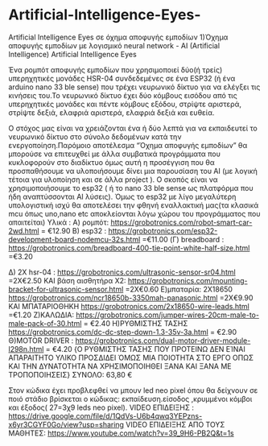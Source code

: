 # Artificial-Intelligence-Eyes-
Artificial Intelligence Eyes σε όχημα αποφυγής εμποδίων
1)Όχημα αποφυγής εμποδίων με λογισμικό neural network - AI (Artificial Intelligence)
Artificial Intelligence Eyes

Ένα ρομπότ αποφυγής εμποδίων που χρησιμοποιεί δύο(ή τρείς) υπερηχητικές μονάδες  HSR-04 συνδεδεμένες σε ένα ESP32 (ή ένα arduino nano 33 ble sense) που τρέχει  νευρωνικό δίκτυο για να ελέγξει τις κινήσεις του.Το νευρωνικό δίκτυο έχει δύο κόμβους εισόδου από τις υπερηχητικές μονάδες και πέντε κόμβους εξόδου, στρίψτε αριστερά, στρίψτε δεξιά, ελαφριά αριστερά, ελαφριά δεξιά και  ευθεία.

Ο στόχος μας είναι να χρειάζονται ένα ή δύο λεπτά για να εκπαιδευτεί το νευρωνικό δίκτυο στο σύνολο δεδομένων κατά την ενεργοποίηση.Παρόμοιο αποτέλεσμα “Όχημα αποφυγής εμποδίων” θα μπορούσε να επιτευχθεί με άλλα συμβατικά προγράμματα που κυκλοφορούν στο διαδίκτυο όμως αυτή η προσέγγιση που θα προσπαθήσουμε να υλοποιήσουμε δίνει μια παρουσίαση του AI (με λογική τέτοια για υλοποίηση και σε άλλα project ).
Ο σκοπός είναι να χρησιμοποιήσουμε το esp32 ( ή το nano 33 ble sense ως πλατφόρμα που ήδη αναπτύσσονται AI λύσεις). Όμως το esp32 με λίγο μεγαλύτερη υπολογιστική ισχύ θα αποτελέσει την φθηνή εναλλακτική μας(τα κλασικά mcu όπως uno,nano etc αποκλείονται λόγω χώρου του προγράμματος που απαιτείται)
Υλικά : 
Α) ρομπότ: https://grobotronics.com/robot-smart-car-2wd.html  = €12.90
Β)  esp32 : https://grobotronics.com/esp32-development-board-nodemcu-32s.html =€11.00
(Γ) breadboard : https://grobotronics.com/breadboard-400-tie-point-white-half-size.html =€3.20
 
Δ) 2Χ hsr-04 : https://grobotronics.com/ultrasonic-sensor-sr04.html  =2Χ€2.50  ΚΑΙ βάση αισθητήρα Χ2: https://grobotronics.com/mounting-bracket-for-ultrasonic-sensor.html =2Χ€0.60
Ε)μπαταρία: 2Χ18650 https://grobotronics.com/ncr18650b-3350mah-panasonic.html =2Χ€9.90
ΚΑΙ ΜΠΑΤΑΡΙΟΘΗΚΗ https://grobotronics.com/2x18650-wire-leads.html  =€1.20
Ζ)ΚΑΛΩΔΙΑ: https://grobotronics.com/jumper-wires-20cm-male-to-male-pack-of-30.html = €2.40
 Η)ΡΥΘΜΙΣΤΗΣ ΤΑΣΗΣ https://grobotronics.com/dc-dc-step-down-1.3-35v-3a.html = €2.90 
Θ)MOTOR DRIVER : https://grobotronics.com/dual-motor-driver-module-l298n.html = €4.20
{Ο ΡΥΘΜΙΣΤΗΣ ΤΑΣΗΣ ΠΟΥ ΠΡΟΤΕΙΝΩ ΔΕΝ ΕΊΝΑΙ ΑΠΑΡΑΙΤΗΤΟ ΥΛΙΚΟ ΠΡΟΣΔΙΔΕΙ ΌΜΩΣ ΜΙΑ ΠΟΙΟΤΗΤΑ ΣΤΟ ΕΡΓΟ ΟΠΩΣ ΚΑΙ ΤΗΝ ΔΥΝΑΤΟΤΗΤΑ ΝΑ ΧΡΗΣΙΜΟΠΟΙΗΘΕΙ ΞΑΝΑ ΚΑΙ ΞΑΝΑ ΜΕ ΤΡΟΠΟΠΟΙΗΣΕΙΣ}
ΣΥΝΟΛΟ: 63,80 €

Στον κώδικα έχει προβλεφθεί να μπουν led neo pixel όπου θα δείχνουν σε ποιό στάδιο βρίσκεται ο κώδικας: εκπαίδευση.είσοδος ,κρυμμένοι κόμβοι και έξοδος( 27=3χ9 leds neo pixel).
VIDEO ΕΠΙΔΕΙΞΗΣ : https://drive.google.com/file/d/1QdVs-U6b4qwq3YEPzns-x6yr3CGYF0Go/view?usp=sharing
VIDEO ΕΠΙΔΕΙΞΗΣ ΑΠΟ ΤΟΥΣ ΜΑΘΗΤΕΣ: https://www.youtube.com/watch?v=39_9H6-PB2Q&t=1s
